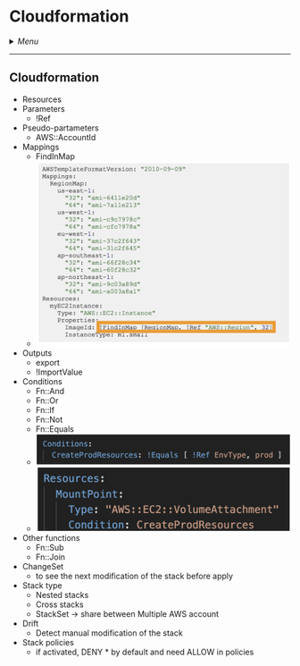 # Cloudformation

<details>
 <summary><i>Menu</i></summary>

- [Cloudformation](#cloudformation-1)
</details>

---
## Cloudformation
- Resources
- Parameters
  - !Ref
- Pseudo-partameters
  - AWS::AccountId
- Mappings
  - FindInMap
  - ![cloudformationMapping](../../images/cloudformationMappings.png)
- Outputs
  - export
  - !ImportValue
- Conditions
  - Fn::And
  - Fn::Or
  - Fn::If
  - Fn::Not
  - Fn::Equals
  - ![conditionsStatement](../../images/CF_conditions1.png)
  - ![conditionsApply](../../images/CF_conditions2.png)
- Other functions
  - Fn::Sub
  - Fn::Join
- ChangeSet
  - to see the next modification of the stack before apply
- Stack type
  - Nested stacks
  - Cross stacks
  - StackSet -> share between Multiple AWS account
- Drift
  - Detect manual modification of the stack
- Stack policies
  - if activated, DENY * by default and need ALLOW in policies
